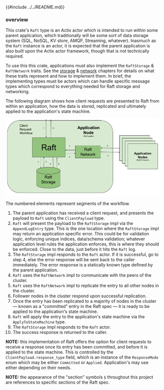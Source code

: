 {{#include ../../README.md}}

### overview
This crate's `Raft` type is an Actix actor which is intended to run within some parent application, which traditionally will be some sort of data storage system (SQL, NoSQL, KV store, AMQP, Streaming, whatever). Inasmuch as the `Raft` instance is an actor, it is expected that the parent application is also built upon the Actix actor framework, though that is not technically required.

To use this this crate, applications must also implement the `RaftStorage` & `RaftNetwork` traits. See the [storage](https://railgun-rs.github.io/actix-raft/storage.html) & [network](https://railgun-rs.github.io/actix-raft/network.html) chapters for details on what these traits represent and how to implement them. In brief, the implementing types must be actors which can handle specific message types which correspond to everything needed for Raft storage and networking.

The following diagram shows how client requests are presented to Raft from within an application, how the data is stored, replicated and ultimately applied to the application's state machine.

<p>
    <img src="./images/raft-workflow-client-requests.png"/>
</p>

The numbered elements represent segments of the workflow.
1. The parent application has received a client request, and presents the payload to `Raft` using the `ClientPayload` type.
2. `Raft` will present the payload to the `RaftStorage` impl via the `AppendLogEntry` type. This is the one location where the `RaftStorage` impl may return an application specific error. This could be for validation logic, enforcing unique indices, data/schema validation; whatever application level rules the application enforces, this is where they should be enforced. Close to the data, just before it hits the `Raft` log.
3. The `RaftStorage` impl responds to the `Raft` actor. If it is successful, go to step 4, else the error response will be sent back to the caller immediately. The error response is a statically known type defined by the parent application.
4. `Raft` uses the `RaftNetwork` impl to communicate with the peers of the cluster.
5. `Raft` uses the `RaftNetwork` impl to replicate the entry to all other nodes in the cluster.
6. Follower nodes in the cluster respond upon successful replication.
7. Once the entry has been replicated to a majority of nodes in the cluster — known as a "committed" entry in the Raft spec — it is ready to be applied to the application's state machine.
8. `Raft` will apply the entry to the application's state machine via the `ApplyToStateMachine` type.
9. The `RaftStorage` impl responds to the `Raft` actor.
10. The success response is returned to the caller.

**NOTE:** this implementation of Raft offers the option for client requests to receive a response once its entry has been committed, and before it is applied to the state machine. This is controlled by the `ClientPayload.response_type` field, which is an instance of the `ResponseMode` enum which may be either `Committed` or `Applied`. Application's may use either depending on their needs.

**NOTE:** the appearance of the "section" symbols `§` throughout this project are references to specific sections of the Raft spec.
